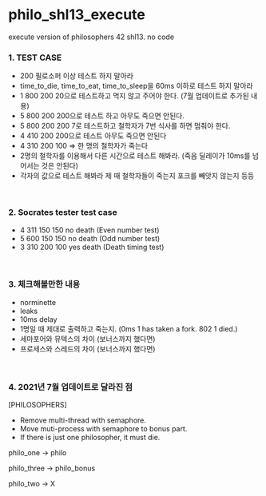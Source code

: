 # philo_shl13_execute
execute version of philosophers 42 shl13. no code 


### 1. TEST CASE
- 200 필로소퍼 이상 테스트 하지 말아라
- time_to_die, time_to_eat, time_to_sleep을 60ms 이하로 테스트 하지 말아라
- 1 800 200 20으로 테스트하고 먹지 않고 주어야 한다. (7월 업데이트로 추가된 내용)
- 5 800 200 200으로 테스트 하고 아무도 죽으면 안된다.
- 5 800 200 200 7로 테스트하고 철학자가 7번 식사를 하면 멈춰야 한다.
- 4 410 200 200으로 테스트 아무도 죽으면 안된다
- 4 310 200 100 ⇒ 한 명의 철학자가 죽는다
- 2명의 철학자를 이용해서 다른 시간으로 테스트 해봐라. (죽음 딜레이가 10ms를 넘어서는 것은 안된다)
- 각자의 값으로 테스트 해봐라 제 때 철학자들이 죽는지 포크를 빼앗지 않는지 등등
<br/> 

### 2. Socrates tester test case
- 4 311 150 150 no death (Even number test)
- 5 600 150 150 no death (Odd number test)
- 3 310 200 100 yes death (Death timing test)


<br/> 

### 3. 체크해볼만한 내용 
- norminette
- leaks 
- 10ms delay 
- 1명일 때 제대로 출력하고 죽는지. (0ms 1 has taken a fork. 802 1 died.) 
- 세마포어와 뮤텍스의 차이 (보너스까지 했다면)
- 프로세스와 스레드의 차이 (보너스까지 했다면)        
    
<br/> 
      

### 4. 2021년 7월 업데이트로 달라진 점 
[PHILOSOPHERS]
- Remove multi-thread with semaphore.
- Move muti-process with semaphore to bonus part.
- If there is just one philosopher, it must die.     


philo_one -> philo

philo_three -> philo_bonus

philo_two -> X
